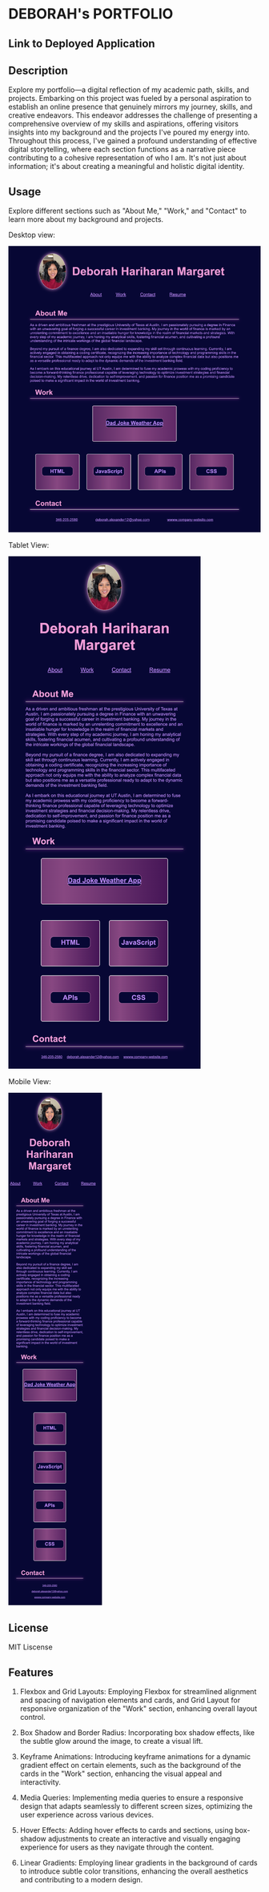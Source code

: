 # DEBORAH's PORTFOLIO

## Link to Deployed Application

## Description

Explore my portfolio—a digital reflection of my academic path, skills, and projects. Embarking on this project was fueled by a personal aspiration to establish an online presence that genuinely mirrors my journey, skills, and creative endeavors. This endeavor addresses the challenge of presenting a comprehensive overview of my skills and aspirations, offering visitors insights into my background and the projects I've poured my energy into. Throughout this process, I've gained a profound understanding of effective digital storytelling, where each section functions as a narrative piece contributing to a cohesive representation of who I am. It's not just about information; it's about creating a meaningful and holistic digital identity.

## Usage

Explore different sections such as "About Me," "Work," and "Contact" to learn more about my background and projects.


Desktop view: 

![Alt text](<assets/_Users_deborahalexander_Desktop_DEBORAHS-PORTFOLIO_index.html (1).png>)


Tablet View: 

![Alt text](assets/_Users_deborahalexander_Desktop_DEBORAHS-PORTFOLIO_index.html.png)


Mobile View: 

![Alt text](<assets/_Users_deborahalexander_Desktop_DEBORAHS-PORTFOLIO_index.html (2).png>)


## License

MIT Liscense

## Features


1. Flexbox and Grid Layouts: Employing Flexbox for streamlined alignment and spacing of navigation elements and cards, and Grid Layout for responsive organization of the "Work" section, enhancing overall layout control.

2. Box Shadow and Border Radius: Incorporating box shadow effects, like the subtle glow around the image, to create a visual lift. 

3. Keyframe Animations: Introducing keyframe animations for a dynamic gradient effect on certain elements, such as the background of the cards in the "Work" section, enhancing the visual appeal and interactivity.

4. Media Queries: Implementing media queries to ensure a responsive design that adapts seamlessly to different screen sizes, optimizing the user experience across various devices.

5. Hover Effects: Adding hover effects to cards and sections, using box-shadow adjustments to create an interactive and visually engaging experience for users as they navigate through the content.

6. Linear Gradients: Employing linear gradients in the background of cards to introduce subtle color transitions, enhancing the overall aesthetics and contributing to a modern design.

